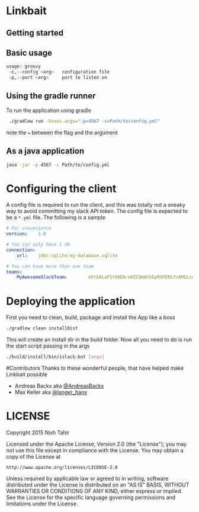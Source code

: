 # Linkbait


## Getting started

## Basic usage

```sh
usage: groovy
 -c,--config <arg>   configuration file
 -p,--port <arg>     port to listen on

```

## Using the gradle runner

To run the application using gradle

```sh
 ./gradlew run -Dexec.args="-p=4567 -c=Path/to/config.yml"
```

note the `=` between the flag and the argument

## As a java application

```sh
java -jar -p 4567 -c Path/to/config.yml
```

# Configuring the client
A config file is required to run the client, and this was totally not a sneaky way to avoid committing my slack API token.
The config file is expected to be a `*.yml` file. The following is a sample

```yaml
# For convenience
version:    1.0

# You can only have 1 db
connection:
    url:    jdbc:sqlite:my-database.sqlite

# You can have more than one team
teams:
    MyAwesomeSlackTeam:        mYrEALaPItOKEN-wHICHmAYbEpROPERLYcAMELcASED

```

# Deploying the application

First you need to clean, build, package and install the App like a boss

```sh
./gradlew clean installDist
```

This will create an install dir in the build folder. Now all you need to do
is run the start script passing in the args

```sh
./build/install/bin/islack-bot [args]
```

#Contributors
Thanks to these wonderful people, that have helped make Linkbait possible

* Andreas Backx aka [@AndreasBackx](https://twitter.com/AndreasBackx)
* Max Keller aka [@langer_hans](https://twitter.com/langer_hans)

LICENSE
=======

Copyright 2015 Nish Tahir

Licensed under the Apache License, Version 2.0 (the "License");
you may not use this file except in compliance with the License.
You may obtain a copy of the License at

    http://www.apache.org/licenses/LICENSE-2.0

Unless required by applicable law or agreed to in writing, software
distributed under the License is distributed on an "AS IS" BASIS,
WITHOUT WARRANTIES OR CONDITIONS OF ANY KIND, either express or implied.
See the License for the specific language governing permissions and
limitations under the License.
